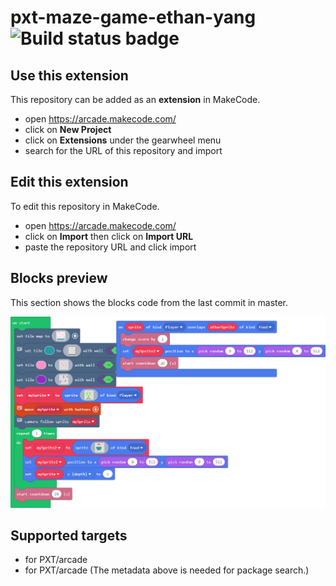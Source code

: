 # pxt-maze-game-ethan-yang ![Build status badge](https://github.com/ethan-04/pxt-maze-game-ethan-yang/workflows/MakeCode/badge.svg)



## Use this extension

This repository can be added as an **extension** in MakeCode.

* open https://arcade.makecode.com/
* click on **New Project**
* click on **Extensions** under the gearwheel menu
* search for the URL of this repository and import

## Edit this extension

To edit this repository in MakeCode.

* open https://arcade.makecode.com/
* click on **Import** then click on **Import URL**
* paste the repository URL and click import

## Blocks preview

This section shows the blocks code from the last commit in master.

![A rendered view of the blocks](https://github.com/ethan-04/pxt-maze-game-ethan-yang/raw/master/.makecode/blocks.png)

## Supported targets

* for PXT/arcade
* for PXT/arcade
(The metadata above is needed for package search.)

